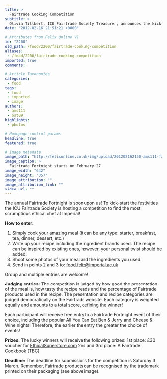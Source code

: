 ```yaml
---
title: >
  Fairtrade Cooking Competition
subtitle: >
  Olivia Tillbert, ICU Fairtrade Society Treasurer, announces the kick-off of the second Imperial Food Awards. This time we go Fairtrade!
date: "2012-02-16 21:51:21 +0000"

# Attributes from Felix Online V1
id: "2200"
old_path: /food/2200/fairtrade-cooking-competition
aliases:
 - /food/2200/fairtrade-cooking-competition
imported: true
comments:

# Article Taxonomies
categories:
 - food
tags:
 - food
 - imported
 - image
authors:
 - ams111
 - ost09
highlights:
 - photos

# Homepage control params
headline: true
featured: true

# Image metadata
image_path: "http://felixonline.co.uk/img/upload/201202162150-ams111-fairtrade-mark.jpg"
image_caption: >
  Fairtrade Fortnight starts on February 27
image_width: "642"
image_height: "357"
image_attribution: ""
image_attribution_link: ""
video_url: ""
---
```


The annual Fairtrade Fortnight is soon upon us! To kick-start the festivities the ICU Fairtrade Society is hosting a competition to find the most scrumptious ethical chef at Imperial!

__How to enter:__
 1. Simply cook your amazing meal (it can be any type: starter, breakfast, tea, dinner, dessert, etc.)
 2. Write up your recipe including the ingredient brands used. The recipe can be inspired by existing ones, however, your personal twist should be added.
 3. Shoot some photos of your meal and the ingredients you used.
 4. Send in points 2 and 3 to: food.felix@imperial.ac.uk

Group and multiple entries are welcome!

__Judging entries:__
 The competition is judged by how good the presentation of the meal is, how tasty the recipe reads and the percentage of Fairtrade products used in the recipe. The presentation and recipe categories are judged democratically on the Fairtrade website. Each category is weighted equally and amounts to a total score, defining the winner!

Each participant will receive free entry to a Fairtrade Fortnight event of their choice, including the popular All You Can Eat Ben & Jerry and Cheese & Wine nights! Therefore, the earlier the entry the greater the choice of events!

__Prizes:__
 The lucky winners will receive the following prizes:
 1st place: £30 voucher for [EthicalSuperstore.com](http://EthicalSuperstore.com)
 2nd and 3rd place: A Fairtrade Cookbook (TBC)

__Deadline:__
 The deadline for submissions for the competition is Saturday 3 March.
 Remember, Fairtrade products can be recognised by the trademark printed on their packaging (see above image).
